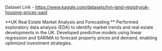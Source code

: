 Dataset Link - https://www.kaggle.com/datasets/hm-land-registry/uk-housing-prices-paid

**UK Real Estate Market Analysis and Forecasting
**
Performed exploratory data analysis (EDA) to identify market trends and real estate developments in the UK. Developed predictive models using linear regression and SARIMA to forecast property prices and demand, enabling optimized investment strategies.

